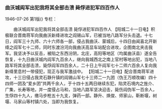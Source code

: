 ### 曲沃城阎军出犯我将其全部击溃  毙俘进犯军四百作人

1946-07-26
第1版()
专栏：

　　曲沃城阎军出犯我将其全部击溃
    毙俘进犯军四百作人
    【阳城二十一日电】积极联合晋南蒋军向我曲沃新绛进攻之阎锡山军，已被当地八路军分头击退。十七日，阎军三十九师、六十六师各一部，侵占我曲沃、蒙城后，十四日由闻喜北开新绛之阎军七十二师，同时东渡汾河向我曲沃高显车站配合进攻，企图南北夹击我军。我坚决予以反击，被陷之东西汾阴，北庄，高阳等地区（均属曲沃县）遂全告恢复，十九日曲沃城内阎军九百余人，继向我城西北之南上官村等地出犯，当地八路军将其全部击溃，毙俘阎军四百余人，二十日上午阎军七十二师六百余人复向我新绛里息村一带侵犯，现正与我军激战中。
    【阳城二十一日电】配合晋南蒋军进攻，十三日侵占我灵石静升镇的阎锡山军七十三师二一九团（伪王万顺改编）四十四师一团及“爱乡团”共两千余人，于十四十五两日继续东犯，陷灵石境内之旌介、广集，长寿等地，并一度侵占马和，当地八路军坚决迎击，毙伤阎伪军一百余人，生俘四十九人，缴马步枪五十九支，弹药一部。静升、焕俊、师家山，靳断堰，树堰、马家山等村镇六处，当即为我恢复。
